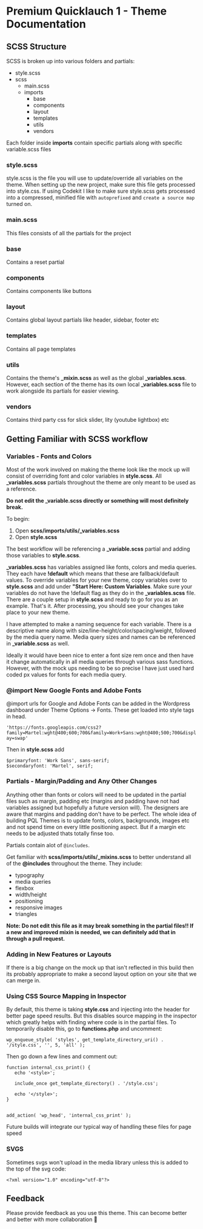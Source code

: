 # Premium Quicklauch 1 - Theme Documentation #

## SCSS Structure

SCSS is broken up into various folders and partials:

- style.scss
- scss
	- main.scss
	- imports
		- base
		- components
		- layout
		- templates 
		- utils
		- vendors
		
Each folder inside **imports** contain specific partials along with specific variable.scss files

### style.scss

style.scss is the file you will use to update/override all variables on the theme. When setting up the new project, make sure this file gets processed into style.css. If using Codekit I like to make sure style.scss gets processed into a compressed, minified file with `autoprefixed` and `create a source map` turned on.
	
### main.scss

This files consists of all the partials for the project

### base

Contains a reset partial

### components 

Contains components like buttons

### layout

Contains global layout partials like header, sidebar, footer etc

### templates

Contains all page templates

### utils

Contains the theme's **_mixin.scss** as well as the global **_variables.scss**. However, each section of the theme has its own local **_variables.scss** file to work alongside its partials for easier viewing.

### vendors

Contains third party css for slick slider, lity (youtube lightbox) etc
	
## Getting Familiar with SCSS workflow

### Variables - Fonts and Colors

Most of the work involved on making the theme look like the mock up will consist of overriding font and color variables in **style.scss**. All **_variables.scss** partials throughout the theme are only meant to be used as a reference. 

**Do not edit the _variable.scss directly or something will most definitely break.** 

To begin:

1. Open **scss/imports/utils/_variables.scss**
2. Open **style.scss**

The best workflow will be referencing a **_variable.scss** partial and adding those variables to **style.scss**. 

**_variables.scss** has variables assigned like fonts, colors and media queries. They each have **!default** which means that these are fallback/default values. To override variables for your new theme, copy variables over to **style.scss** and add under **"Start Here: Custom Variables**. Make sure your variables do not have the !default flag as they do in the **_variables.scss** file.  There are a couple setup in **style.scss** and ready to go for you as an example. That's it. After processing, you should see your changes take place to your new theme.

I have attempted to make a naming sequence for each variable. There is a descriptive name along with size/line-height/color/spacing/weight, followed by the media query name. Media query sizes and names can be referenced in **_variable.scss** as well.

Ideally it would have been nice to enter a font size rem once and then have it change automatically in all media queries through various sass functions. However, with the mock ups needing to be so precise I have just used hard coded px values for fonts for each media query.

### @import New Google Fonts and Adobe Fonts

@import urls for Google and Adobe Fonts can be added in the Wordpress dashboard under Theme Options -> Fonts. These get loaded into style tags in head. 

`'https://fonts.googleapis.com/css2?family=Martel:wght@400;600;700&family=Work+Sans:wght@400;500;700&display=swap'`

Then in **style.scss** add 

```
$primaryfont: 'Work Sans', sans-serif;
$secondaryfont: 'Martel', serif;

```
### Partials - Margin/Padding and Any Other Changes

Anything other than fonts or colors will need to be updated in the partial files such as margin, padding etc (margins and padding have not had variables assigned but hopefully a future version will). The designers are aware that margins and padding don't have to be perfect. The whole idea of building PQL Themes is to update fonts, colors, backgrounds, images etc and not spend time on every little positioning aspect. But if a margin etc needs to be adjusted thats totally finse too.

Partials contain alot of `@includes`.

Get familiar with **scss/imports/utils/_mixins.scss** to better understand all of the **@includes** throughout the theme. They include:

- typography
- media queries
- flexbox
- width/height
- positioning
- responsive images
- triangles

**Note: Do not edit this file as it may break something in the partial files!! If a new and improved mixin is needed, we can definitely add that in through a pull request.**

### Adding in New Features or Layouts

If there is a big change on the mock up that isn't reflected in this build then its probably appropriate to make a second layout option on your site that we can merge in.

### Using CSS Source Mapping in Inspector

By default, this theme is taking **style.css** and injecting into the header for better page speed results. But this disables source mapping in the inspector which greatly helps with finding where code is in the partial files. To temporarily disable this, go to **functions.php** and uncomment:

`wp_enqueue_style( 'styles', get_template_directory_uri() . '/style.css', '', 5, 'all' ); `

Then go down a few lines and comment out:

```
function internal_css_print() {
   echo '<style>';
   
   include_once get_template_directory() . '/style.css';
  
   echo '</style>';
}


add_action( 'wp_head', 'internal_css_print' );

```
Future builds will integrate our typical way of handling these files for page speed

### SVGS

Sometimes svgs won't upload in the media library unless this is added to the top of the svg code:

`<?xml version="1.0" encoding="utf-8"?>`
 
## Feedback 

Please provide feedback as you use this theme. This can become better and better with more collaboration :100:
